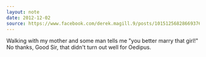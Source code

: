 ```yaml
---
layout: note
date: 2012-12-02
source: https://www.facebook.com/derek.magill.9/posts/10151256828669376
---
```


Walking with my mother and some man tells me "you better marry that girl!" No thanks, Good Sir, that didn't turn out well for Oedipus.
